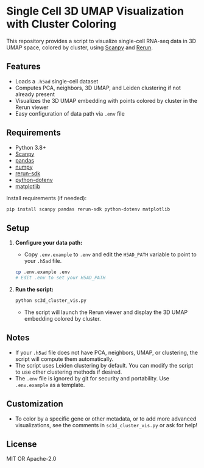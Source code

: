 # Single Cell 3D UMAP Visualization with Cluster Coloring

This repository provides a script to visualize single-cell RNA-seq data in 3D UMAP space, colored by cluster, using [Scanpy](https://scanpy.readthedocs.io/) and [Rerun](https://www.rerun.io/).

## Features
- Loads a `.h5ad` single-cell dataset
- Computes PCA, neighbors, 3D UMAP, and Leiden clustering if not already present
- Visualizes the 3D UMAP embedding with points colored by cluster in the Rerun viewer
- Easy configuration of data path via `.env` file

## Requirements
- Python 3.8+
- [Scanpy](https://scanpy.readthedocs.io/)
- [pandas](https://pandas.pydata.org/)
- [numpy](https://numpy.org/)
- [rerun-sdk](https://www.rerun.io/)
- [python-dotenv](https://pypi.org/project/python-dotenv/)
- [matplotlib](https://matplotlib.org/)

Install requirements (if needed):
```bash
pip install scanpy pandas rerun-sdk python-dotenv matplotlib
```

## Setup
1. **Configure your data path:**
   - Copy `.env.example` to `.env` and edit the `H5AD_PATH` variable to point to your `.h5ad` file.
   ```bash
   cp .env.example .env
   # Edit .env to set your H5AD_PATH
   ```

2. **Run the script:**
   ```bash
   python sc3d_cluster_vis.py
   ```
   - The script will launch the Rerun viewer and display the 3D UMAP embedding colored by cluster.

## Notes
- If your `.h5ad` file does not have PCA, neighbors, UMAP, or clustering, the script will compute them automatically.
- The script uses Leiden clustering by default. You can modify the script to use other clustering methods if desired.
- The `.env` file is ignored by git for security and portability. Use `.env.example` as a template.

## Customization
- To color by a specific gene or other metadata, or to add more advanced visualizations, see the comments in `sc3d_cluster_vis.py` or ask for help!

## License
MIT OR Apache-2.0 